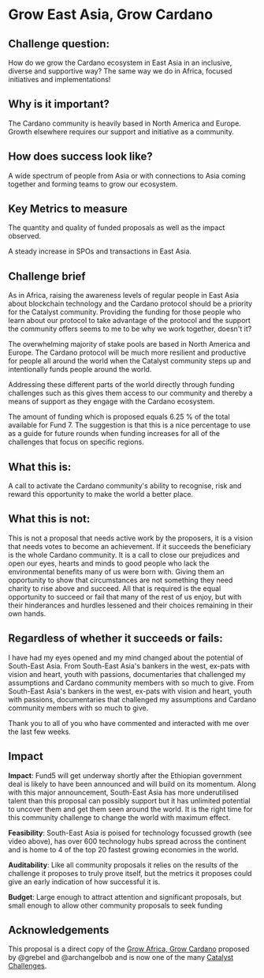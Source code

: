 # Grow East Asia, Grow Cardano

## Challenge question:
How do we grow the Cardano ecosystem in East Asia in an inclusive, diverse and supportive way?
The same way we do in Africa, focused initiatives and implementations!

## Why is it important?
The Cardano community is heavily based in North America and Europe.
Growth elsewhere requires our support and initiative as a community.

## How does success look like?
A wide spectrum of people from Asia or with connections to Asia coming together and forming teams to grow our ecosystem.

## Key Metrics to measure

The quantity and quality of funded proposals as well as the impact observed.
 
A steady increase in SPOs and transactions in East Asia.

## Challenge brief

As in Africa, raising the awareness levels of regular people in East Asia about blockchain technology and the Cardano protocol should be a priority for the Catalyst community. Providing the funding for those people who learn about our protocol to take advantage of the protocol and the support the community offers seems to me to be why we work together, doesn't it?

The overwhelming majority of stake pools are based in North America and Europe. The Cardano protocol will be much more resilient and productive for people all around the world when the Catalyst community steps up and intentionally funds people around the world.

Addressing these different parts of the world directly through funding challenges such as this gives them access to our community and thereby a means of support as they engage with the Cardano ecosystem.

The amount of funding which is proposed equals 6.25 % of the total available for Fund 7. The suggestion is that this is a nice percentage to use as a guide for future rounds when funding increases for all of the challenges that focus on specific regions.

## What this is:

A call to activate the Cardano community's ability to recognise, risk and reward this opportunity to make the world a better place.

## What this is not:

This is not a proposal that needs active work by the proposers, it is a vision that needs votes to become an achievement. If it succeeds the beneficiary is the whole Cardano community. It is a call to close our prejudices and open our eyes, hearts and minds to good people who lack the environmental benefits many of us were born with. Giving them an opportunity to show that circumstances are not something they need charity to rise above and succeed. All that is required is the equal opportunity to succeed or fail that many of the rest of us enjoy, but with their hinderances and hurdles lessened and their choices remaining in their own hands.

## Regardless of whether it succeeds or fails:

I have had my eyes opened and my mind changed about the potential of South-East Asia. From South-East Asia's bankers in the west, ex-pats with vision and heart, youth with passions, documentaries that challenged my assumptions and Cardano community members with so much to give. From South-East Asia's bankers in the west, ex-pats with vision and heart, youth with passions, documentaries that challenged my assumptions and Cardano community members with so much to give.

Thank you to all of you who have commented and interacted with me over the last few weeks.

## Impact

**Impact**: Fund5 will get underway shortly after the Ethiopian government deal is likely to have been announced and will build on its momentum. Along with this major announcement, South-East Asia has more underutilised talent than this proposal can possibly support but it has unlimited potential to uncover them and get them seen around the world. It is the right time for this community challenge to change the world with maximum effect.

**Feasibility**: South-East Asia is poised for technology focussed growth (see video above), has over 600 technology hubs spread across the continent and is home to 4 of the top 20 fastest growing economies in the world.

**Auditability**: Like all community proposals it relies on the results of the challenge it proposes to truly prove itself, but the metrics it proposes could give an early indication of how successful it is.

**Budget**: Large enough to attract attention and significant proposals, but small enough to allow other community proposals to seek funding

## Acknowledgements

This proposal is a direct copy of the [Grow Africa, Grow Cardano](https://cardano.ideascale.com/a/dtd/Grow-Africa-Grow-Cardano/333079-48088) proposed by @grebel and @archangelbob and is now one of the many [Catalyst Challenges](https://cardano.ideascale.com/a/campaign-home/26108). 
